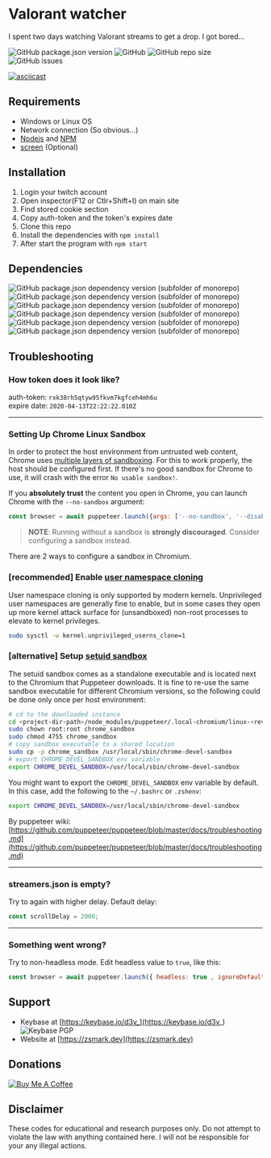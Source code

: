 
# Valorant watcher
I spent two days watching Valorant streams to get a drop. I got bored...  

![GitHub package.json version](https://img.shields.io/github/package-json/v/D3vl0per/Valorant-watcher) ![GitHub](https://img.shields.io/github/license/D3vl0per/Valorant-watcher)  ![GitHub repo size](https://img.shields.io/github/repo-size/D3vl0per/Valorant-watcher) ![GitHub issues](https://img.shields.io/github/issues/D3vl0per/Valorant-watcher)

[![asciicast](https://asciinema.org/a/318938.svg)](https://asciinema.org/a/318938)
## Requirements

 - Windows or Linux OS
 - Network connection (So obvious...)
 - [Nodejs]([https://nodejs.org/en/download/](https://nodejs.org/en/download/)) and [NPM](https://www.npmjs.com/get-npm)
 - [screen](https://linuxize.com/post/how-to-use-linux-screen/) (Optional)


## Installation

1. Login your twitch account
2. Open inspector(F12 or Ctlr+Shift+I) on main site
3. Find stored cookie section
4. Copy auth-token and the token's expires date
5. Clone this repo
6. Install the dependencies with `npm install`
7. After start the program with `npm start`

## Dependencies

![GitHub package.json dependency version (subfolder of monorepo)](https://img.shields.io/github/package-json/dependency-version/D3vl0per/Valorant-watcher/puppeteer)   ![GitHub package.json dependency version (subfolder of monorepo)](https://img.shields.io/github/package-json/dependency-version/D3vl0per/Valorant-watcher/chrome-launcher) ![GitHub package.json dependency version (subfolder of monorepo)](https://img.shields.io/github/package-json/dependency-version/D3vl0per/Valorant-watcher/dayjs) ![GitHub package.json dependency version (subfolder of monorepo)](https://img.shields.io/github/package-json/dependency-version/D3vl0per/Valorant-watcher/inquirer) ![GitHub package.json dependency version (subfolder of monorepo)](https://img.shields.io/github/package-json/dependency-version/D3vl0per/Valorant-watcher/cheerio) ![GitHub package.json dependency version (subfolder of monorepo)](https://img.shields.io/github/package-json/dependency-version/D3vl0per/Valorant-watcher/chalk)


## Troubleshooting

### How token does it look like?
auth-token: `rxk38rh5qtyw95fkvm7kgfceh4mh6u`  
expire date: `2020-04-13T22:22:22.010Z`  
___

### Setting Up Chrome Linux Sandbox

In order to protect the host environment from untrusted web content, Chrome uses [multiple layers of sandboxing](https://chromium.googlesource.com/chromium/src/+/HEAD/docs/linux_sandboxing.md). For this to work properly,
the host should be configured first. If there's no good sandbox for Chrome to use, it will crash
with the error `No usable sandbox!`.

If you **absolutely trust** the content you open in Chrome, you can launch Chrome
with the `--no-sandbox` argument:

```js
const browser = await puppeteer.launch({args: ['--no-sandbox', '--disable-setuid-sandbox']});
```

> **NOTE**: Running without a sandbox is **strongly discouraged**. Consider configuring a sandbox instead.

There are 2 ways to configure a sandbox in Chromium.

### [recommended] Enable [user namespace cloning](http://man7.org/linux/man-pages/man7/user_namespaces.7.html)

User namespace cloning is only supported by modern kernels. Unprivileged user namespaces are generally fine to enable,
but in some cases they open up more kernel attack surface for (unsandboxed) non-root processes to elevate to
kernel privileges.

```bash
sudo sysctl -w kernel.unprivileged_userns_clone=1
```

### [alternative] Setup [setuid sandbox](https://chromium.googlesource.com/chromium/src/+/HEAD/docs/linux_suid_sandbox_development.md)

The setuid sandbox comes as a standalone executable and is located next to the Chromium that Puppeteer downloads. It is
fine to re-use the same sandbox executable for different Chromium versions, so the following could be
done only once per host environment:

```bash
# cd to the downloaded instance
cd <project-dir-path>/node_modules/puppeteer/.local-chromium/linux-<revision>/chrome-linux/
sudo chown root:root chrome_sandbox
sudo chmod 4755 chrome_sandbox
# copy sandbox executable to a shared location
sudo cp -p chrome_sandbox /usr/local/sbin/chrome-devel-sandbox
# export CHROME_DEVEL_SANDBOX env variable
export CHROME_DEVEL_SANDBOX=/usr/local/sbin/chrome-devel-sandbox
```

You might want to export the `CHROME_DEVEL_SANDBOX` env variable by default. In this case, add the following to the `~/.bashrc`
or `.zshenv`:

```bash
export CHROME_DEVEL_SANDBOX=/usr/local/sbin/chrome-devel-sandbox
```

By puppeteer wiki: [https://github.com/puppeteer/puppeteer/blob/master/docs/troubleshooting.md](https://github.com/puppeteer/puppeteer/blob/master/docs/troubleshooting.md)
___
### streamers.json is empty?

Try to again with higher delay.
Default delay:
```javascript
const scrollDelay = 2000;
```
___
### Something went wrong?
Try to non-headless mode. Edit headless value to `true`, like this:
```javascript
const browser = await puppeteer.launch({ headless: true , ignoreDefaultArgs: ['--mute-audio']});
```
## Support
 - Keybase at [https://keybase.io/d3v_](https://keybase.io/d3v_) ![Keybase PGP](https://img.shields.io/keybase/pgp/d3v_)
 - Website at [https://zsmark.dev](https://zsmark.dev)
## Donations
[![Buy Me A Coffee](https://www.buymeacoffee.com/assets/img/custom_images/orange_img.png)](https://www.buymeacoffee.com/D3v)

## Disclaimer
These codes for educational and research purposes only.
Do not attempt to violate the law with anything contained here.
I will not be responsible for your any illegal actions.
